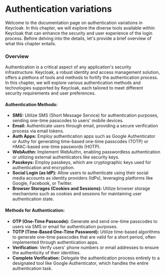 # Authentication variations

Welcome to the documentation page on authentication variations in Keycloak. In this chapter, we will explore the diverse tools available within Keycloak that can enhance the security and user experience of the login process. Before delving into the details, let's provide a brief overview of what this chapter entails.

### Overview

Authentication is a critical aspect of any application's security infrastructure. Keycloak, a robust identity and access management solution, offers a plethora of tools and methods to fortify the authentication process. In this chapter, we will explore various authentication methods and technologies supported by Keycloak, each tailored to meet different security requirements and user preferences.

#### Authentication Methods:

* **SMS:** Utilize SMS (Short Message Service) for authentication purposes, sending one-time passcodes to users' mobile devices.
* **Email:** Authenticate users through email, providing a secure verification process via email tokens.
* **Auth Apps:** Employ authentication apps such as Google Authenticator or Authy for generating time-based one-time passcodes (TOTP) or HMAC-based one-time passwords (HOTP).
* **WebAuthn:** Implement WebAuthn, enabling passwordless authentication or utilizing external authenticators like security keys.
* **Passkeys:** Employ passkeys, which are cryptographic keys used for authentication and encryption.
* **Social Login (as IdP):** Allow users to authenticate using their social media accounts as identity providers (IdPs), leveraging platforms like Google, Facebook, or Twitter.
* **Browser Storages (Cookies and Sessions):** Utilize browser storage mechanisms such as cookies and sessions for maintaining user authentication state.

#### Methods for Authentication:

* **OTP (One-Time Passcode):** Generate and send one-time passcodes to users via SMS or email for authentication purposes.
* **TOTP (Time-Based One-Time Password):** Utilize time-based algorithms to generate one-time passcodes that are valid for a short period, often implemented through authentication apps.
* **Verification:** Verify users' phone numbers or email addresses to ensure the authenticity of their identities.
* **Complete Verification:** Delegate the authentication process entirely to a designated tool like Google Authenticator, which handles the entire authentication task.
